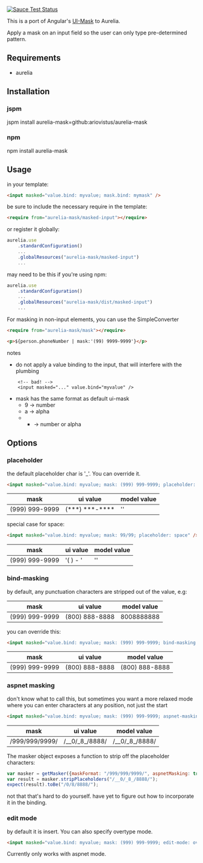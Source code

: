 [![Sauce Test Status](https://saucelabs.com/browser-matrix/aurelia-mask.svg)](https://saucelabs.com/u/aurelia-mask)

This is a port of Angular's [UI-Mask][ui-mask] to Aurelia.

Apply a mask on an input field so the user can only type pre-determined pattern.

## Requirements

- aurelia

## Installation

### jspm

jspm install aurelia-mask=github:ariovistus/aurelia-mask

### npm

npm install aurelia-mask

## Usage

in your template:

```html
<input masked="value.bind: myvalue; mask.bind: mymask" />
```

be sure to include the necessary require in the template:

```html
<require from="aurelia-mask/masked-input"></require>
```

or register it globally:

```js
aurelia.use
    .standardConfiguration()
    ...
    .globalResources("aurelia-mask/masked-input")
    ...
```

may need to be this if you're using npm:

```js
aurelia.use
    .standardConfiguration()
    ...
    .globalResources("aurelia-mask/dist/masked-input")
    ...
```

For masking in non-input elements, you can use the SimpleConverter

```html
<require from="aurelia-mask/mask"></require>

<p>${person.phoneNumber | mask:'(99) 9999-9999'}</p>
```


notes

- do not apply a value binding to the input, that will interfere with the plumbing
```
    <!-- bad! -->
    <input masked="..." value.bind="myvalue" />
```
- mask has the same format as default ui-mask
  - 9 → number
  - a → alpha
  - * → number or alpha


## Options

### placeholder

the default placeholder char is '\_'. You can override it.

```html
<input masked="value.bind: myvalue; mask: (999) 999-9999; placeholder: *" />

```

| mask            | ui value       | model value |
| ----            | --------       | ----------- |
| (999) 999-9999  | (\*\*\*) \*\*\*-\*\*\*\* | ''          |

special case for space:

```html
<input masked="value.bind: myvalue; mask: 99/99; placeholder: space" />

```

| mask            | ui value       | model value |
| ----            | --------       | ----------- |
| (999) 999-9999  | '(   )    -    ' | ''          |

### bind-masking

by default, any punctuation characters are stripped out of the value, e.g:


| mask            | ui value       | model value |
| ----            | --------       | ----------- |
| (999) 999-9999  | (800) 888-8888 | 8008888888  |

you can override this:

```html
<input masked="value.bind: myvalue; mask: (999) 999-9999; bind-masking: true" />

```

| mask            | ui value       | model value     |
| ----            | --------       | -----------     |
| (999) 999-9999  | (800) 888-8888 | (800) 888-8888  |

### aspnet masking

don't know what to call this, but sometimes you want a more relaxed mode where you can enter characters
at any position, not just the start

```html
<input masked="value.bind: myvalue; mask: (999) 999-9999; aspnet-masking: true;" />

```

| mask            | ui value       | model value     |
| ----            | --------       | -----------     |
| /999/999/9999/  | /\_\_0/\_8\_/8888/ | /\_\_0/\_8\_/8888/  |

The masker object exposes a function to strip off the placeholder characters:

```javascript
var masker = getMasker({maskFormat: "/999/999/9999/", aspnetMasking: true})
var result = masker.stripPlaceholders("/__0/_8_/8888/");
expect(result).toBe("/0/8/8888/");
```
not that that's hard to do yourself. have yet to figure out how to incorporate it in the binding.

### edit mode

by default it is insert. You can also specify overtype mode. 

```html
<input masked="value.bind: myvalue; mask: (999) 999-9999; edit-mode: overtype" />
```

Currently only works with aspnet mode.

[ui-mask]: https://github.com/angular-ui/ui-mask
